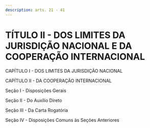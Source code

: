 ```yaml
---
description: arts. 21 - 41
---
```


# TÍTULO II - DOS LIMITES DA JURISDIÇÃO NACIONAL E DA COOPERAÇÃO INTERNACIONAL

CAPÍTULO I - DOS LIMITES DA JURISDIÇÃO NACIONAL

CAPÍTULO II - DA COOPERAÇÃO INTERNACIONAL

Seção I - Disposições Gerais

Seção II - Do Auxílio Direto

Seção III - Da Carta Rogatória

Seção IV - Disposições Comuns às Seções Anteriores
